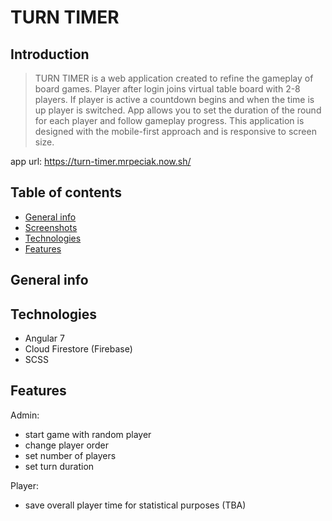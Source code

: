 # TURN TIMER

## Introduction 

> TURN TIMER is a web application created to refine the gameplay of board games. Player after login joins virtual table board with 2-8 players. If player is active a countdown begins and when the time is up player is switched.
App allows you to set the duration of the round for each player and follow gameplay progress. This application is designed with the mobile-first approach and is responsive to screen size.

app url: https://turn-timer.mrpeciak.now.sh/

## Table of contents
* [General info](#general-info)
* [Screenshots](#screenshots)
* [Technologies](#technologies)
* [Features](#features)

## General info


## Technologies
* Angular 7
* Cloud Firestore (Firebase)
* SCSS

## Features
Admin:
* start game with random player
* change player order
* set number of players
* set turn duration

Player:
* save overall player time for statistical purposes (TBA)
